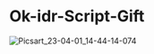 # Ok-idr-Script-Gift

![Picsart_23-04-01_14-44-14-074](https://user-images.githubusercontent.com/106426526/229276697-e3992f16-741a-4a10-88af-3dbda4c6e201.png)
